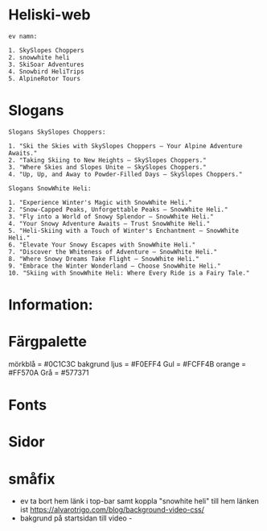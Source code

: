 # Heliski-web

    ev namn:

    1. SkySlopes Choppers
    2. snowwhite heli
    3. SkiSoar Adventures
    4. Snowbird HeliTrips
    5. AlpineRotor Tours

# Slogans


    Slogans SkySlopes Choppers:

    1. "Ski the Skies with SkySlopes Choppers – Your Alpine Adventure Awaits."
    2. "Taking Skiing to New Heights – SkySlopes Choppers."
    3. "Where Skies and Slopes Unite – SkySlopes Choppers." 
    4. "Up, Up, and Away to Powder-Filled Days – SkySlopes Choppers."

    Slogans SnowWhite Heli:

    1. "Experience Winter's Magic with SnowWhite Heli."
    2. "Snow-Capped Peaks, Unforgettable Peaks – SnowWhite Heli."
    3. "Fly into a World of Snowy Splendor – SnowWhite Heli."
    4. "Your Snowy Adventure Awaits – Trust SnowWhite Heli."
    5. "Heli-Skiing with a Touch of Winter's Enchantment – SnowWhite Heli."
    6. "Elevate Your Snowy Escapes with SnowWhite Heli."
    7. "Discover the Whiteness of Adventure – SnowWhite Heli."
    8. "Where Snowy Dreams Take Flight – SnowWhite Heli."
    9. "Embrace the Winter Wonderland – Choose SnowWhite Heli."
    10. "Skiing with SnowWhite Heli: Where Every Ride is a Fairy Tale."
# Information:

# Färgpalette
mörkblå = #0C1C3C
bakgrund ljus = #F0EFF4
Gul = #FCFF4B
orange = #FF570A
Grå = #577371

# Fonts

# Sidor

# småfix

- ev ta bort hem länk i top-bar samt koppla "snowhite heli" till hem länken ist
https://alvarotrigo.com/blog/background-video-css/
- bakgrund på startsidan till video - 
